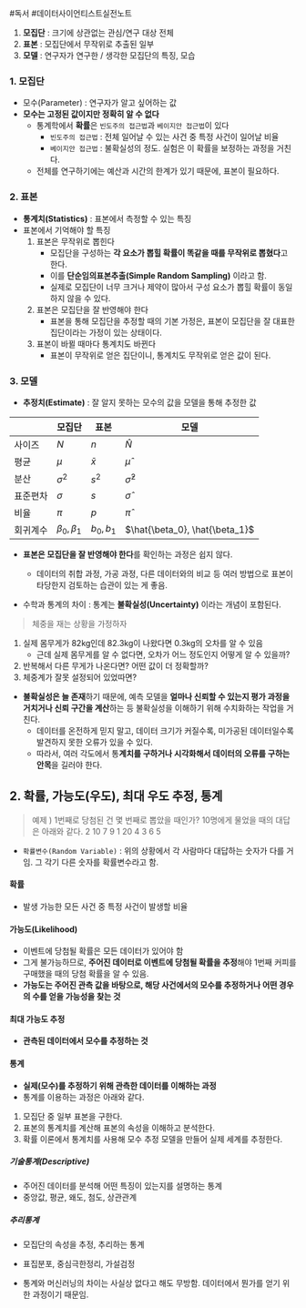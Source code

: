 #독서 #데이터사이언티스트실전노트
1. **모집단** : 크기에 상관없는 관심/연구 대상 전체
2. **표본** : 모집단에서 무작위로 추출된 일부
3. **모델** : 연구자가 연구한 / 생각한 모집단의 특징, 모습

### 1. 모집단
- 모수(Parameter) : 연구자가 알고 싶어하는 값
- **모수는 고정된 값이지만 정확히 알 수 없다**
	- 통계학에서 **확률**은 `빈도주의 접근법`과 `베이지안 접근법`이 있다
		- `빈도주의 접근법` : 전체 일어날 수 있는 사건 중 특정 사건이 일어날 비율
		- `베이지안 접근법` : 불확실성의 정도. 실험은 이 확률을 보정하는 과정을 거친다.
	- 전체를 연구하기에는 예산과 시간의 한계가 있기 때문에, 표본이 필요하다.

### 2. 표본
- **통계치(Statistics)** : 표본에서 측정할 수 있는 특징
- 표본에서 기억해야 할 특징
	1. 표본은 무작위로 뽑힌다
		- 모집단을 구성하는 **각 요소가 뽑힐 확률이 똑같을 때를 무작위로 뽑혔다**고 한다.
		- 이를 **단순임의표본추출(Simple Random Sampling)** 이라고 함.
		- 실제로 모집단이 너무 크거나 제약이 많아서 구성 요소가 뽑힐 확률이 동일하지 않을 수 있다.
	2. 표본은 모집단을 잘 반영해야 한다
		- 표본을 통해 모집단을 추정할 때의 기본 가정은, 표본이 모집단을 잘 대표한 집단이라는 가정이 있는 상태이다.
	3. 표본이 바뀔 때마다 통계치도 바뀐다
		- 표본이 무작위로 얻은 집단이니, 통계치도 무작위로 얻은 값이 된다.

### 3. 모델
- **추정치(Estimate)** : 잘 알지 못하는 모수의 값을 모델을 통해 추정한 값

|          | 모집단 | 표본 | 모델 |
| -------- | ------ | ---- | ---- |
| 사이즈   | $N$   |  $n$    |  $\hat{N}$    |
| 평균     |  $\mu$      | $\bar{x}$     |  $\hat{\mu}$    |
| 분산     |   $\sigma^2$     |  $s^2$    |  $\hat{\sigma}^2$    |
| 표준편차 |   $\sigma$     |  $s$    |   $\hat{\sigma}$   |
| 비율     |  $\pi$      |  $p$    |  $\hat{\pi}$    |
| 회귀계수         | $\beta_0, \beta_1$       | $b_0, b_1$     |  $\hat{\beta_0}, \hat{\beta_1}$    |

- **표본은 모집단을 잘 반영해야 한다**를 확인하는 과정은 쉽지 않다.
	- 데이터의 취합 과정, 가공 과정, 다른 데이터와의 비교 등 여러 방법으로 표본이 타당한지 검토하는 습관이 있는 게 좋음.

- 수학과 통계의 차이 : 통계는 **불확실성(Uncertainty)** 이라는 개념이 포함된다. 
> 체중을 재는 상황을 가정하자
1. 실제 몸무게가 82kg인데 82.3kg이 나왔다면 0.3kg의 오차를 알 수 있음
	- 근데 실제 몸무게를 알 수 없다면, 오차가 어느 정도인지 어떻게 알 수 있을까?
2. 반복해서 다른 무게가 나온다면? 어떤 값이 더 정확할까?
3. 체중계가 잘못 설정되어 있었따면?

- **불확실성은 늘 존재**하기 때문에, 예측 모델을 **얼마나 신뢰할 수 있는지 평가 과정을 거치거나 신뢰 구간을 계산**하는 등 불확실성을 이해하기 위해 수치화하는 작업을 거친다.
	- 데이터를 온전하게 믿지 말고, 데이터 크기가 커질수록, 미가공된 데이터일수록 발견하지 못한 오류가 있을 수 있다.
	- 따라서, 여러 각도에서 통**계치를 구하거나 시각화해서 데이터의 오류를 구하는 안목**을 길러야 한다.

## 2. 확률, 가능도(우도), 최대 우도 추정, 통계

> 예제 ) 1번째로 당첨된 건 몇 번째로 뽑았을 때인가? 10명에게 물었을 때의 대답은 아래와 같다.
> 2 10 7 9 1 20 4 3 6 5

- `확률변수(Random Variable)` : 위의 상황에서 각 사람마다 대답하는 숫자가 다를 거임. 그 각기 다른 숫자를 확률변수라고 함.

#### 확률 
- 발생 가능한 모든 사건 중 특정 사건이 발생할 비율

#### 가능도(Likelihood) 
- 이벤트에 당첨될 확률은 모든 데이터가 있어야 함
- 그게 불가능하므로, **주어진 데이터로 이벤트에 당첨될 확률을 추정**해야 1번째 커피를 구매했을 때의 당첨 확률을 알 수 있음.
- **가능도는 주어진 관측 값을 바탕으로, 해당 사건에서의 모수를 추정하거나 어떤 경우의 수를 얻을 가능성을 찾는 것**

#### 최대 가능도 추정
- **관측된 데이터에서 모수를 추정하는 것**

#### 통계
- **실제(모수)를 추정하기 위해 관측한 데이터를 이해하는 과정**
- 통계를 이용하는 과정은 아래와 같다.
1. 모집단 중 일부 표본을 구한다.
2. 표본의 통계치를 계산해 표본의 속성을 이해하고 분석한다.
3. 확률 이론에서 통계치를 사용해 모수 추정 모델을 만들어 실제 세계를 추정한다.

##### 기술통계(Descriptive)
- 주어진 데이터를 분석해 어떤 특징이 있는지를 설명하는 통계
- 중앙값, 평균, 왜도, 첨도, 상관관계

##### 추리통계
- 모집단의 속성을 추정, 추리하는 통계
- 표집분포, 중심극한정리, 가설검정

- 통계와 머신러닝의 차이는 사실상 없다고 해도 무방함. 데이터에서 뭔가를 얻기 위한 과정이기 때문임.